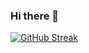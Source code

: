 ### Hi there 👋
[![GitHub Streak](https://streak-stats.demolab.com?user=sanya-mahajan&theme=gotham&card_width=500&hide_current_streak=true)](https://git.io/streak-stats)
